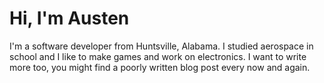 # Hi, I'm Austen

I'm a software developer from Huntsville, Alabama. I studied aerospace in school
and I like to make games and work on electronics. I want to write more too, you
might find a poorly written blog post every now and again.